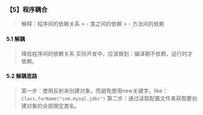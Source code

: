 ### 【5】程序耦合
> 解释：程序间的依赖关系
    > - 类之间的依赖
    > - 方法间的依赖

#### 5.1 解耦
> 降低程序间的依赖关系
> 实际开发中，应该做到：编译期不依赖，运行时才依赖。

#### 5.2 解耦思路
> 第一步：使用反射来创建对象，而避免使用new关键字。like：`Class.forName("com.mysql.jdbc")`
> 第二步：通过读取配置文件来获取要创建对象的全部限定类名。